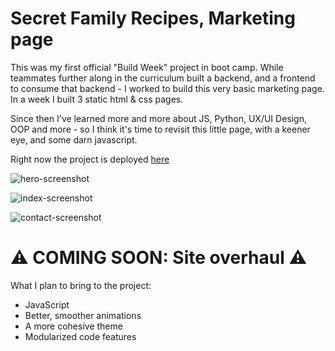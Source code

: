 # Secret Family Recipes, Marketing page

This was my first official "Build Week" project in boot camp. While teammates further along in the curriculum built a backend, and a frontend to consume that backend - I worked to build this very basic marketing page. In a week I built 3 static html & css pages. 

Since then I've learned more and more about JS, Python, UX/UI Design, OOP and more - so I think it's time to revisit this little page, with a keener eye, and some darn javascript. 

Right now the project is deployed [here](https://sfr-marketing.vercel.app/)

![hero-screenshot](https://i.ibb.co/HVFfdYK/sfr-hero-grab.jpg)

![index-screenshot](https://i.ibb.co/Msd0Fnr/sfr-index-HTML.jpg)

![contact-screenshot](https://i.ibb.co/xHRxbn2/sfr-contact.jpg)

# ⚠ COMING SOON: Site overhaul ⚠

What I plan to bring to the project: 

- JavaScript
- Better, smoother animations 
- A more cohesive theme
- Modularized code features